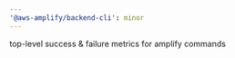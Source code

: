 ```yaml
---
'@aws-amplify/backend-cli': minor
---
```


top-level success & failure metrics for amplify commands

